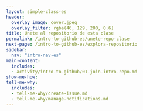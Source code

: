 ```yaml
---
layout: simple-class-es
header:
  overlay_image: cover.jpeg
  overlay_filter: rgba(46, 129, 200, 0.6)
title: Únete al repositorio de esta clase
permalink: /intro-to-github-es/unete-repo-clase
next-page: /intro-to-github-es/explora-repositorio
sidebar:
  nav: "intro-nav-es"
main-content:
  includes:
  - activity/intro-to-github/01-join-intro-repo.md
show-me-how:
tell-me-why:
  includes:
  - tell-me-why/create-issue.md
  - tell-me-why/manage-notifications.md
---
```

